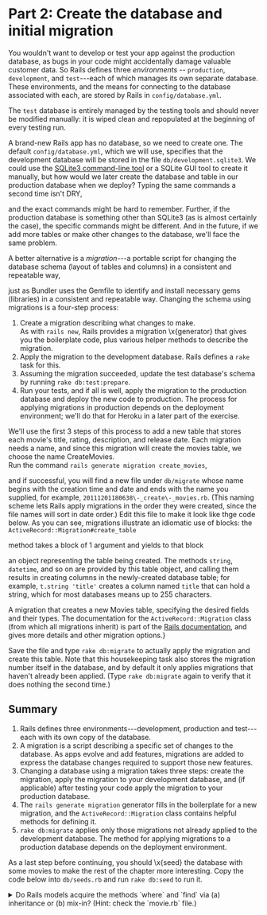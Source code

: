 # Part 2: Create the database and initial migration

You wouldn't want to develop or test your app against the production
database, as bugs in your code might accidentally damage valuable
customer data.
So Rails defines three
_environments_ -- `production`, `development`, and
`test`---each of which manages its own separate database.
These environments, and the means for connecting to the database
associated with each, are stored by Rails in 
`config/database.yml`.

The `test` database is entirely managed by the testing tools and
should never be modified manually: it is wiped clean and repopulated at
the beginning of every testing run.

A brand-new Rails app has no database, so we need to create one.
The default `config/database.yml`, which we will use, specifies
that the development database will be stored
in the file `db/development.sqlite3`.
We could use the 
[SQLite3 command-line tool](http://www.sqlite.org/cli.html) or a SQLite
GUI tool to create it manually, but how would we later
create the database and table in our production database when we deploy?  Typing the
same commands a second time isn't DRY,

and the exact commands might be
hard to remember.
Further, if the production database is something other than SQLite3
(as is almost certainly the case), the specific commands might be different.
And in the future, if we add more tables or make other changes to the
database, we'll face the same problem.

 
A better alternative is a _migration_---a portable script for
changing the database schema (layout of tables and columns) in a consistent and
repeatable way,

just as Bundler uses the Gemfile to identify and install
necessary gems (libraries) in a consistent and repeatable way.
Changing the schema using migrations is a four-step process:

1. Create a migration describing what changes to make.  
  As with
  `rails new`, Rails
  provides a migration \x{generator} that gives you the boilerplate code,
  plus various helper methods to describe the migration.
1. Apply the migration to the development database.  Rails defines a
  `rake` task for this.
1.  Assuming the migration succeeded, update the test database's
  schema by running `rake db:test:prepare`.
1.  Run your tests, and if all is well, apply the migration to the
  production database and deploy the new code to production.  The
  process for applying migrations in production 
  depends on the deployment environment; we'll do that for Heroku in a later part
  of the exercise.

We'll use the first 3 steps of this process to add a new table that stores each
movie's title, rating, description, and release date.
Each migration needs
a name, and since this migration will create the movies table, we choose
the name CreateMovies.  
Run the command
`rails generate migration create_movies`,

and if successful,
you will find a new file under `db/migrate` whose name begins
with the creation time and date and ends with the name
you supplied, for example, `20111201180638\-_create\-_movies.rb`.
(This naming scheme lets Rails apply migrations in the order they were
created, since the file names will sort in date order.)  Edit this file
to make it look like thge code below.  As you can
see, migrations illustrate an idiomatic use of blocks: the
`ActiveRecord::Migration#create_table`

 method takes a block of 1
argument and yields to that block

 an object representing the table being
created.  The methods `string`, `datetime`, and so on are provided
by this table object, and calling them results 
in creating columns in the newly-created database table; for example,
`t.string 'title'` creates a column  named `title` that can hold a
string, which for most databases means up to 255 characters.

<script src="https://gist.github.com/armandofox/cd0bc6647751700aff9c166b88a7a871.js"></script>
  A migration that creates a new Movies table, specifying the desired
  fields and their types.  The documentation for the `ActiveRecord::Migration` class (from
  which all migrations inherit) is part of the
  [Rails documentation](http://api.rubyonrails.org/), and gives
  more details and other migration options.}


Save the file and type `rake db:migrate` to actually apply the
migration and create this table.  Note that this housekeeping task
also stores the migration number itself in the database, and
by default it only applies migrations that haven't already
been applied.  (Type `rake db:migrate` again to verify that it
does nothing the second time.)

## Summary

  1.  Rails defines three environments---development, production and
    test---each with its own copy of the database.
  1.  A migration is a script describing a specific set of changes to
    the database.  As apps evolve and add features, migrations are added
    to express the database changes required to support those new features.
  1.  Changing a database using a migration takes three steps: create
    the migration, 
    apply the migration to your development database, and (if
    applicable) after testing your code apply the migration to your
    production database.
  1.  The `rails generate migration`
    generator fills in the boilerplate for a new
    migration, and the `ActiveRecord::Migration` class
    contains helpful methods for defining it.
  1.  `rake db:migrate` applies  only
    those migrations not already applied to the development database.
    The method for applying migrations to a production database depends
    on the deployment environment.


As a last step before continuing, you should \x{seed} the database with some
movies to make the rest of the chapter more interesting.
Copy the code below
into `db/seeds.rb` and run `rake db:seed` to run it.

<script
src="https://gist.github.com/armandofox/056aae02801cf42a0199.js"></script>



<details>
<summary>
  Do Rails models acquire the methods `where` and `find` via (a)
  inheritance or (b) mix-in?  (Hint: check the `movie.rb` file.)

</summary>
<blockquote>
</blockquote>
  (a) they inherit from `ActiveRecord::Base`.
</details>
